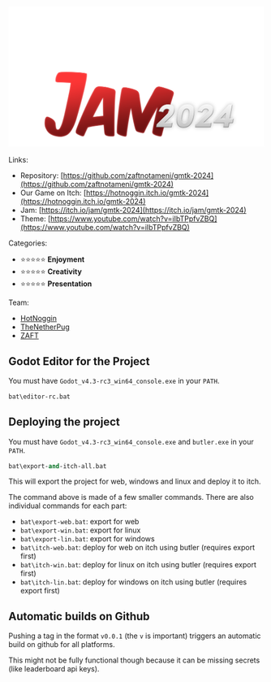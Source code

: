 ![](game/assets/logos/gmtk2024-logo.png)

Links:

- Repository: [https://github.com/zaftnotameni/gmtk-2024](https://github.com/zaftnotameni/gmtk-2024)
- Our Game on Itch: [https://hotnoggin.itch.io/gmtk-2024](https://hotnoggin.itch.io/gmtk-2024)
- Jam: [https://itch.io/jam/gmtk-2024](https://itch.io/jam/gmtk-2024)
- Theme: [https://www.youtube.com/watch?v=iIbTPpfvZBQ](https://www.youtube.com/watch?v=iIbTPpfvZBQ)

Categories:

- ⭐⭐⭐⭐⭐ **Enjoyment**
- ⭐⭐⭐⭐⭐ **Creativity**
- ⭐⭐⭐⭐⭐ **Presentation**

Team:

- [HotNoggin](https://github.com/HotNoggin)
- [TheNetherPug](https://github.com/TheNetherPug)
- [ZAFT](https://github.com/zaftnotameni)

## Godot Editor for the Project

You must have `Godot_v4.3-rc3_win64_console.exe` in your `PATH`.

```ps
bat\editor-rc.bat
```

## Deploying the project

You must have `Godot_v4.3-rc3_win64_console.exe` and `butler.exe` in your `PATH`.

```ps
bat\export-and-itch-all.bat
```

This will export the project for web, windows and linux and deploy it to itch.

The command above is made of a few smaller commands. There are also individual commands for each part:

- `bat\export-web.bat`: export for web
- `bat\export-win.bat`: export for linux
- `bat\export-lin.bat`: export for windows
- `bat\itch-web.bat`: deploy for web on itch using butler (requires export first)
- `bat\itch-win.bat`: deploy for linux on itch using butler (requires export first)
- `bat\itch-lin.bat`: deploy for windows on itch using butler (requires export first)

## Automatic builds on Github

Pushing a tag in the format `v0.0.1` (the `v` is important) triggers an automatic build on github for all platforms.

This might not be fully functional though because it can be missing secrets (like leaderboard api keys).
